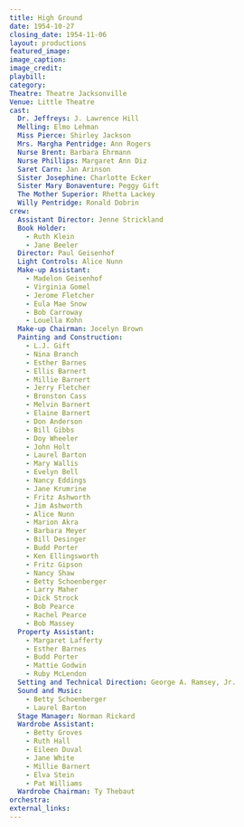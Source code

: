 ```yaml
---
title: High Ground
date: 1954-10-27
closing_date: 1954-11-06
layout: productions
featured_image: 
image_caption:
image_credit:
playbill: 
category: 
Theatre: Theatre Jacksonville
Venue: Little Theatre
cast:
  Dr. Jeffreys: J. Lawrence Hill
  Melling: Elmo Lehman
  Miss Pierce: Shirley Jackson
  Mrs. Margha Pentridge: Ann Rogers
  Nurse Brent: Barbara Ehrmann
  Nurse Phillips: Margaret Ann Diz
  Saret Carn: Jan Arinson
  Sister Josephine: Charlotte Ecker
  Sister Mary Bonaventure: Peggy Gift
  The Mother Superior: Rhetta Lackey
  Willy Pentridge: Ronald Dobrin
crew:
  Assistant Director: Jenne Strickland
  Book Holder:
    - Ruth Klein
    - Jane Beeler
  Director: Paul Geisenhof
  Light Controls: Alice Nunn
  Make-up Assistant:
    - Madelon Geisenhof
    - Virginia Gomel
    - Jerome Fletcher
    - Eula Mae Snow
    - Bob Carroway
    - Louella Kohn
  Make-up Chairman: Jocelyn Brown
  Painting and Construction:
    - L.J. Gift
    - Nina Branch
    - Esther Barnes
    - Ellis Barnert
    - Millie Barnert
    - Jerry Fletcher
    - Bronston Cass
    - Melvin Barnert
    - Elaine Barnert
    - Don Anderson
    - Bill Gibbs
    - Doy Wheeler
    - John Holt
    - Laurel Barton
    - Mary Wallis
    - Evelyn Bell
    - Nancy Eddings
    - Jane Krumrine
    - Fritz Ashworth
    - Jim Ashworth
    - Alice Nunn
    - Marion Akra
    - Barbara Meyer
    - Bill Desinger
    - Budd Porter
    - Ken Ellingsworth
    - Fritz Gipson
    - Nancy Shaw
    - Betty Schoenberger
    - Larry Maher
    - Dick Strock
    - Bob Pearce
    - Rachel Pearce
    - Bob Massey
  Property Assistant:
    - Margaret Lafferty
    - Esther Barnes
    - Budd Porter
    - Mattie Godwin
    - Ruby McLendon
  Setting and Technical Direction: George A. Ramsey, Jr.
  Sound and Music:
    - Betty Schoenberger
    - Laurel Barton
  Stage Manager: Norman Rickard
  Wardrobe Assistant:
    - Betty Groves
    - Ruth Hall
    - Eileen Duval
    - Jane White
    - Millie Barnert
    - Elva Stein
    - Pat Williams
  Wardrobe Chairman: Ty Thebaut
orchestra:
external_links:
---
```


